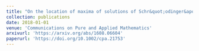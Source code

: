 ```yaml
---
title: "On the location of maxima of solutions of Schr&quot;odinger&apos;s equation"
collection: publications
date: 2018-01-01
venue: 'Communications on Pure and Applied Mathematics'
arxivurl: 'https://arxiv.org/abs/1608.06604' 
paperurl: 'https://doi.org/10.1002/cpa.21753'
---
```

